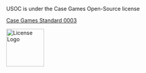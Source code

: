 USOC is under the Case Games Open-Source license

[Case Games Standard 0003](https://standards.casegames.ch/cgs/0003/v1.txt)

<img src="https://casegames.ch/license/os/v1.png" alt="License Logo" width="100" data-canonical-src="https://casegames.ch/license/os/v1.png">
